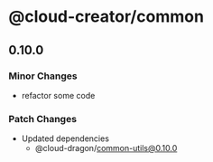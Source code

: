 # @cloud-creator/common

## 0.10.0

### Minor Changes

- refactor some code

### Patch Changes

- Updated dependencies
  - @cloud-dragon/common-utils@0.10.0
